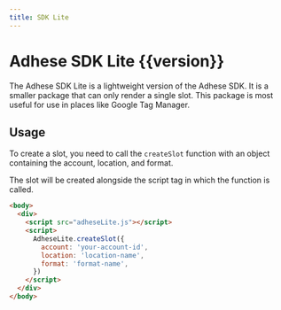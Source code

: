 ```yaml
---
title: SDK Lite
---
```


<script setup>
import {version} from '../../packages/sdk-lite/package.json';
</script>

# Adhese SDK Lite <Badge>{{version}}</Badge>
The Adhese SDK Lite is a lightweight version of the Adhese SDK. It is a smaller package that can only render a single
slot. This package is most useful for use in places like Google Tag Manager.

## Usage
To create a slot, you need to call the `createSlot` function with an object containing the account, location, and format.

The slot will be created alongside the script tag in which the function is called.

```html
<body>
  <div>
    <script src="adheseLite.js"></script>
    <script>
      AdheseLite.createSlot({
        account: 'your-account-id',
        location: 'location-name',
        format: 'format-name',
      })
    </script>
  </div>
</body>
```

